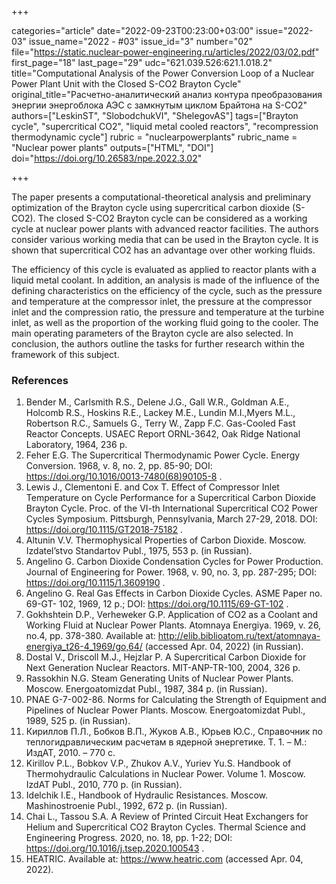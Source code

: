 +++

categories="article"
date="2022-09-23T00:23:00+03:00"
issue="2022-03"
issue_name="2022 - #03"
issue_id="3"
number="02"
file="https://static.nuclear-power-engineering.ru/articles/2022/03/02.pdf"
first_page="18"
last_page="29"
udc="621.039.526:621.1.018.2"
title="Computational Analysis of the Power Conversion Loop of a Nuclear Power Plant Unit with the Closed S-CO2 Brayton Cycle"
original_title="Расчетно-аналитический анализ контура преобразования энергии энергоблока АЭС с замкнутым циклом Брайтона на S-CО2"
authors=["LeskinST", "SlobodchukVI", "ShelegovAS"]
tags=["Brayton cycle", "supercritical CO2", "liquid metal cooled reactors", "recompression thermodynamic cycle"]
rubric = "nuclearpowerplants"
rubric_name = "Nuclear power plants"
outputs=["HTML", "DOI"]
doi="https://doi.org/10.26583/npe.2022.3.02"

+++

The paper presents a computational-theoretical analysis and preliminary optimization of the Brayton cycle using supercritical carbon dioxide (S-CO2). The closed S-CO2 Brayton cycle can be considered as a working cycle at nuclear power plants with advanced reactor facilities. The authors consider various working media that can be used in the Brayton cycle. It is shown that supercritical CO2 has an advantage over other working fluids.

The efficiency of this cycle is evaluated as applied to reactor plants with a liquid metal coolant. In addition, an analysis is made of the influence of the defining characteristics on the efficiency of the cycle, such as the pressure and temperature at the compressor inlet, the pressure at the compressor inlet and the compression ratio, the pressure and temperature at the turbine inlet, as well as the proportion of the working fluid going to the cooler. The main operating parameters of the Brayton cycle are also selected. In conclusion, the authors outline the tasks for further research within the framework of this subject.

### References

1. Bender M., Carlsmith R.S., Delene J.G., Gall W.R., Goldman A.E., Holcomb R.S., Hoskins R.E., Lackey M.E., Lundin M.I.,Myers M.L., Robertson R.C., Samuels G., Terry W., Zapp F.C. Gas-Cooled Fast Reactor Concepts. USAEC Report ORNL-3642, Oak Ridge National Laboratory, 1964, 236 p.
2. Feher E.G. The Supercritical Thermodynamic Power Cycle. Energy Conversion. 1968, v. 8, no. 2, pp. 85-90; DOI: https://doi.org/10.1016/0013-7480(68)90105-8 .
3. Lewis J., Clementoni E. and Cox T. Effect of Compressor Inlet Temperature on Cycle Performance for a Supercritical Carbon Dioxide Brayton Cycle. Proc. of the VI-th International Supercritical CO2  Power Cycles Symposium. Pittsburgh, Pennsylvania, March 27-29, 2018. DOI: https://doi.org/10.1115/GT2018-75182 .
4. Altunin V.V. Thermophysical Properties of Carbon Dioxide. Moscow. Izdatel’stvo Standartov Publ., 1975, 553 p. (in Russian).
5. Angelino G. Carbon Dioxide Condensation Cycles for Power Production. Journal of Engineering for Power. 1968, v. 90, no. 3, pp. 287-295; DOI: https://doi.org/10.1115/1.3609190 .
6. Angelino G. Real Gas Effects in Carbon Dioxide Cycles. ASME Paper no. 69-GT- 102, 1969, 12 p.; DOI: https://doi.org/10.1115/69-GT-102 .
7. Gokhshtein D.P., Verheweker G.P. Application of CO2 as a Coolant and Working Fluid at Nuclear Power Plants. Atomnaya Energiya. 1969, v. 26, no.4, pp. 378-380. Available at: http://elib.biblioatom.ru/text/atomnaya-energiya_t26-4_1969/go,64/ (accessed Apr. 04, 2022) (in Russian).
8. Dostal V., Driscoll M.J., Hejzlar P. A Supercritical Carbon Dioxide for Next Generation Nuclear Reactors. MIT-ANP-TR-100, 2004, 326 p.
9. Rassokhin N.G. Steam Generating Units of Nuclear Power Plants. Moscow. Energoatomizdat Publ., 1987, 384 p. (in Russian).
10. PNAE G-7-002-86. Norms for Calculating the Strength of Equipment and Pipelines of Nuclear Power Plants. Moscow. Energoatomizdat Publ., 1989, 525 p. (in Russian).
11. Кириллов П.Л., Бобков В.П., Жуков А.В., Юрьев Ю.С., Справочник по теплогидравлическим расчетам в ядерной энергетике. Т. 1. – М.: ИздАТ, 2010. – 770 с.
11. Kirillov P.L., Bobkov V.P., Zhukov A.V., Yuriev Yu.S. Handbook of Thermohydraulic Calculations in Nuclear Power. Volume 1. Moscow. IzdAT Publ., 2010, 770 p. (in Russian).
12. Idelchik I.E., Handbook of Hydraulic Resistances. Moscow. Mashinostroenie Publ., 1992, 672 p. (in Russian).
13. Chai L., Tassou S.A. A Review of Printed Circuit Heat Exchangers for Helium and Supercritical CO2  Brayton Cycles. Thermal Science and Engineering Progress. 2020, no. 18, pp. 1-22; DOI: https://doi.org/10.1016/j.tsep.2020.100543 .
14. HEATRIC. Available at: https://www.heatric.com (accessed Apr. 04, 2022).